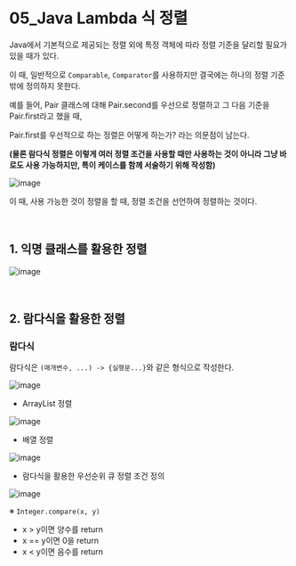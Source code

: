# 05_Java Lambda 식 정렬

Java에서 기본적으로 제공되는 정렬 외에 특정 객체에 따라 정렬 기준을 달리할 필요가 있을 때가 있다.

이 때, 일반적으로 `Comparable`, `Comparator`를 사용하지만 결국에는 하나의 정렬 기준밖에 정의하지 못한다.

예를 들어, Pair 클래스에 대해 Pair.second를 우선으로 정렬하고 그 다음 기준을 Pair.first라고 했을 때,

Pair.first를 우선적으로 하는 정렬은 어떻게 하는가? 라는 의문점이 남는다.

**(물론 람다식 정렬은 이렇게 여러 정렬 조건을 사용할 때만 사용하는 것이 아니라 그냥 바로도 사용 가능하지만, 특이 케이스를 함께 서술하기 위해 작성함)**

![image](https://user-images.githubusercontent.com/93081720/211842287-c702d861-7689-4e41-adb6-fca3c298cf36.png)

이 때, 사용 가능한 것이 정렬을 할 때, 정렬 조건을 선언하여 정렬하는 것이다.

<br>

## 1. 익명 클래스를 활용한 정렬

![image](https://user-images.githubusercontent.com/93081720/211843649-f4e4279e-35ad-4511-ad6b-7d4bf71ec9ba.png)

<br>

## 2. 람다식을 활용한 정렬

### 람다식

람다식은 `(매개변수, ...) -> {실행문...}`와 같은 형식으로 작성한다.

![image](https://user-images.githubusercontent.com/93081720/211843876-f85e5e54-b49e-4b6c-977e-55c8c8191c90.png)

- ArrayList 정렬

![image](https://user-images.githubusercontent.com/93081720/213353008-2905f179-7f65-4174-82f2-8448f0ea230c.png)

- 배열 정렬

![image](https://user-images.githubusercontent.com/93081720/213353031-f6f48fc7-d494-4183-ab38-915ea10d3da7.png)

- 람다식을 활용한 우선순위 큐 정렬 조건 정의

![image](https://user-images.githubusercontent.com/93081720/211844052-b2f3cac5-4f9b-4e7e-96dc-9c5c92453aff.png)

※ `Integer.compare(x, y)`

- x > y이면 양수를 return
- x == y이면 0을 return
- x < y이면 음수를 return